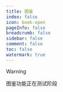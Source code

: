 ```yaml
---
title: 图鉴
index: false
icon: book-open
pageInfo: false
breadcrumb: false
sidebar: false
comment: false
toc: false
watermark: true
---
```

> [!warning]
> 图鉴功能正在测试阶段

<script setup>
    import { createApp,provide } from 'vue';
    import Wiki from '@source/components/wiki/App.vue';
    const wiki = createApp(Wiki);
    provide("i18nLanguage",'zh');
</script>

<wiki />

